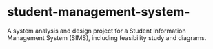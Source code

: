 # student-management-system-
A system analysis and design project for a Student Information Management System (SIMS), including feasibility study and diagrams.
